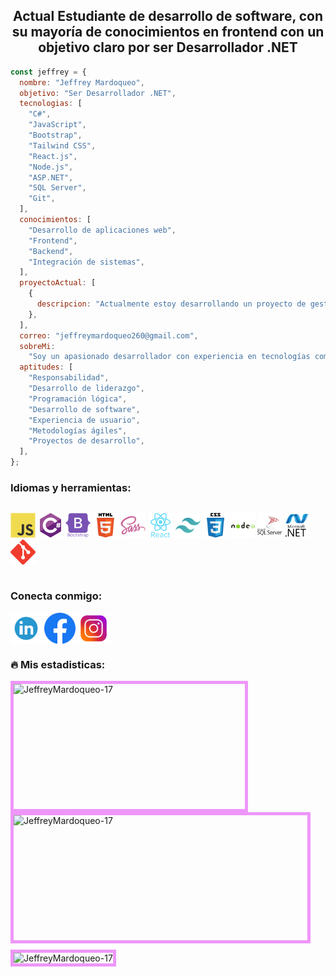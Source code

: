 <head>
 <link rel="stylesheet" href="style.css">
<link>
</head>
<div class = "header">
<div class = "imgenes">
<!-- <img class = "perfil"src="./PROPUESTA1.svg" alt="Mi silueta" width="600" height="250" >  </div> -->
</div>
<h2 align="center">Actual Estudiante de desarrollo de software, con su mayoría de conocimientos en frontend con un objetivo claro por ser Desarrollador .NET </h3>

```javascript
const jeffrey = {
  nombre: "Jeffrey Mardoqueo",
  objetivo: "Ser Desarrollador .NET",
  tecnologias: [
    "C#",
    "JavaScript",
    "Bootstrap",
    "Tailwind CSS",
    "React.js",
    "Node.js",
    "ASP.NET",
    "SQL Server",
    "Git",
  ],
  conocimientos: [
    "Desarrollo de aplicaciones web",
    "Frontend",
    "Backend",
    "Integración de sistemas",
  ],
  proyectoActual: [
    {
      descripcion: "Actualmente estoy desarrollando un proyecto de gestión de pagos de colegiaturas, que se encuentra en etapa final. Este proyecto es fullstack y utiliza tecnologías como React.js para el frontend y Tailwind CSS para el diseño y estilos. En el backend, he creado mi propia API con Node.js, Express y SQL Server. Además, estoy migrando la parte de administración a .NET ASP para mejorar la eficiencia y escalabilidad del sistema.",
    },
  ],
  correo: "jeffreymardoqueo260@gmail.com",
  sobreMi:
    "Soy un apasionado desarrollador con experiencia en tecnologías como .NET, ASP.NET, y frameworks como Tailwind CSS y Bootstrap. Además, tengo sólidos conocimientos en React.js, Node.js, SQL Server, Git y Docker. Me considero una persona comprometida y responsable, con un fuerte deseo de aprender y crecer profesionalmente. Estoy en busca de mi primera oportunidad laboral para aplicar y ampliar mis habilidades en un entorno estimulante y colaborativo.",
  aptitudes: [
    "Responsabilidad",
    "Desarrollo de liderazgo",
    "Programación lógica",
    "Desarrollo de software",
    "Experiencia de usuario",
    "Metodologías ágiles",
    "Proyectos de desarrollo",
  ],
};
```

<h3 align="left">Idiomas y herramientas:</h3>
<div style="display: flex; justify-content: center;">
    <p align="left">
        <img src="https://raw.githubusercontent.com/teamedwardforever/Readme-Generator/71f25dd8b98329b168142a6b782a107b75eab178/svg/Skills/Languages/javascript-original.svg" alt="Javascript" width="40" height="40" />
        <img src="https://raw.githubusercontent.com/teamedwardforever/Readme-Generator/71f25dd8b98329b168142a6b782a107b75eab178/svg/Skills/Languages/csharp-original.svg" alt="Csharp" width="40" height="40" />
        <img src="https://raw.githubusercontent.com/teamedwardforever/Readme-Generator/71f25dd8b98329b168142a6b782a107b75eab178/svg/Skills/Frontend/bootstrap-plain-wordmark.svg" alt="Bootstrap" width="40" height="40" />
        <img src="https://raw.githubusercontent.com/teamedwardforever/Readme-Generator/71f25dd8b98329b168142a6b782a107b75eab178/svg/Skills/Frontend/html5-original-wordmark.svg" alt="HTML" width="40" height="40" />
        <img src="https://raw.githubusercontent.com/teamedwardforever/Readme-Generator/71f25dd8b98329b168142a6b782a107b75eab178/svg/Skills/Frontend/sass-original.svg" alt="Sass" width="40" height="40" />
        <img src="https://raw.githubusercontent.com/teamedwardforever/Readme-Generator/71f25dd8b98329b168142a6b782a107b75eab178/svg/Skills/Frontend/react-original-wordmark.svg" alt="React" width="40" height="40" />
        <img src="https://raw.githubusercontent.com/teamedwardforever/Readme-Generator/71f25dd8b98329b168142a6b782a107b75eab178/svg/Skills/Frontend/tailwindcss-icon.svg" alt="Tailwindcss" width="40" height="40" />
        <img src="https://raw.githubusercontent.com/teamedwardforever/Readme-Generator/71f25dd8b98329b168142a6b782a107b75eab178/svg/Skills/Frontend/css3-original-wordmark.svg" alt="Css" width="40" height="40" />
        <img src="https://raw.githubusercontent.com/teamedwardforever/Readme-Generator/71f25dd8b98329b168142a6b782a107b75eab178/svg/Skills/Backend/nodejs-original-wordmark.svg" alt="NodeJs" width="40" height="40" />
        <img src="https://raw.githubusercontent.com/teamedwardforever/Readme-Generator/71f25dd8b98329b168142a6b782a107b75eab178/svg/Skills/Database/microsoft-sql-server-logo.svg" alt="Microsoft Sql Server" width="40" height="40" />
        <img src="https://raw.githubusercontent.com/teamedwardforever/Readme-Generator/71f25dd8b98329b168142a6b782a107b75eab178/svg/Skills/Framework/dot-net-original-wordmark.svg" alt="Dot Net" width="40" height="40" />
        <img src="https://raw.githubusercontent.com/teamedwardforever/Readme-Generator/71f25dd8b98329b168142a6b782a107b75eab178/svg/Skills/Other/git-scm-icon.svg" alt="Git" width="40" height="40" />
    </p>
</div>

<h3 align="left">Conecta conmigo:</h3>
<p align="left ">
<a href="https://linkedin.com/in/jeffrey mardoqueo jiménez santos" target="blank"><img align="center" src="./linkedin.png" alt="jeffrey mardoqueo jiménez santos" height="50" width="50" /></a>
<a href="https://fb.com/jeff mardoqueo" target="blank"><img align="center" src="./facebook.png" alt="jeff mardoqueo" height="50" width="50" /></a>
<a href="https://instagram.com /jeff mardoqueo" target="blank"><img align="center" src="./instagram.png" alt="jeff mardoqueo" height="50" width="50" /></a>
</p>

<h3 align="left">🔥 Mis estadisticas: </h3>
<div style="display: flex; flex-wrap: wrap; gap: 10px;">
    <div style="flex: 1; display: flex; flex-direction: column;">
        <img src="https://github-readme-stats.vercel.app/api/top-langs/?username=JeffreyMardoqueo-17&layout=compact&theme=radical" alt="JeffreyMardoqueo-17" style="border: 5px solid #EE96F9; width: 370px; height: 200px;">
        <img src="https://github-readme-stats.vercel.app/api?username=JeffreyMardoqueo-17&show_icons=true&locale=en&theme=radical" alt="JeffreyMardoqueo-17" style="border: 5px solid #EE96F9; width: 470px; height: 200px;">
    </div>
    <div style="flex: 2;">
        <img src="https://github-readme-streak-stats.herokuapp.com/?user=JeffreyMardoqueo-17&theme=radical" alt="JeffreyMardoqueo-17" style="border: 5px solid #EE96F9; width: 100%;">
    </div>
</div>
